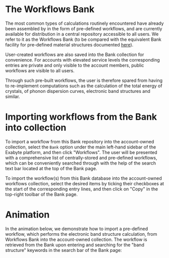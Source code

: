 # The Workflows Bank

The most common types of calculations routinely encountered have already been assembled by in the form of pre-defined workflows, and are currently available for distribution in a central repository accessible to all users. We  refer to it as the Workflows Bank (to be compared with the equivalent Bank facility for pre-defined material structures documented [here](../materials/bank.md)). 

User-created workflows are also saved into the Bank collection for convenience. For accounts with elevated service levels the corresponding entries are private and only visible to the account members, public workflows are visible to all users. 
 
 Through such pre-built workflows, the user is therefore spared from having to re-implement computations such as the calculation of the total energy of crystals, of phonon dispersion curves, electronic band structures and similar.


# Importing workflows from the Bank into collection

To import a workflow from this Bank repository into the account-owned collection, select the `Bank` option under the main left-hand sidebar of the Exabyte platform, and then click "Workflows". The user will be presented with a comprehensive list of centrally-stored and pre-defined workflows, which can be conveniently searched through with the help of the search text bar located at the top of the Bank page. 

To import the workflow(s) from this Bank database into the account-owned workflows collection, select the desired items by ticking their checkboxes at the start of the corresponding entry lines, and then click on "Copy" <i class="zmdi zmdi-copy zmdi-hc-border"></i> in the top-right toolbar of the Bank page.

# Animation

In the animation below, we demonstrate how to import a pre-defined workflow, which performs the electronic band structure calculation, from Workflows Bank into the account-owned collection. The workflow is retrieved from the Bank upon entering and searching for the "band structure" keywords in the search bar of the Bank page:

<img data-gifffer="/images/run-first-simulation-import-workflow.gif" />
